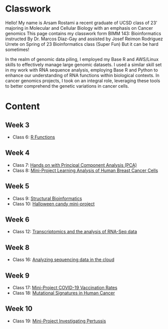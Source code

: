 # Classwork
Hello! My name is Arsam Rostami a recent graduate of UCSD class of 23' majoring in Molecular and Cellular Biology with an emphasis on Cancer genomics 
This page contains my classwork form BIMM 143: Bioinformatics instructed By Dr. Marcos Díaz-Gay and assisted by Josef Reimon Rodriguez Urrete on Spring of 23
Bioinformatics class (Super Fun) But it can be hard sometimes! 

In the realm of genomic data piling, I employed my Base R and AWS/Linux skills to effectively manage large genomic datasets. I used a similar skill set in my work with RNA sequence analysis, employing Base R and Python to enhance our understanding of RNA functions within biological contexts. In cancer genomics projects, I took on an integral role, leveraging these tools to better comprehend the genetic variations in cancer cells.



# Content


## Week 3
-  Class 6: [R Functions](https://github.com/arsamrost/bimm143/blob/main/Class06/Untitled.md)

## Week 4
-  Class 7: [Hands on with Principal Component Analysis (PCA)](https://github.com/arsamrost/bimm143/blob/ab327a37f2c0e31c811001d552f00d2a61ee2fb6/CLASS07.md)
-  Class 8: [Mini-Project Learning Analysis of Human Breast Cancer Cells](https://github.com/arsamrost/bimm143/blob/af0c3c1ba42c39c87bbf90f60d82f1ad38666105/cancer%208.md)

## Week 5
-  Class 9: [Structural Bioinformatics](https://github.com/arsamrost/bimm143/blob/af0c3c1ba42c39c87bbf90f60d82f1ad38666105/gg.md)
-  Class 10: [Halloween candy mini-project](https://github.com/arsamrost/bimm143/blob/af0c3c1ba42c39c87bbf90f60d82f1ad38666105/cl10.md)

## Week 6
-  Class 12: [Transcriptomics and the analysis of RNA-Seq data]([https://github.com/arsamrost/bimm143/blob/1b33447acac53cf9edaba0a580da4bdc0753533d/Untitled.qmd](https://github.com/arsamrost/bimm143/blob/b4e4d396d328665d215481568c84586dabd6131e/Untitled.md)https://github.com/arsamrost/bimm143/blob/b4e4d396d328665d215481568c84586dabd6131e/Untitled.md)

## Week 8
-  Class 16: [Analyzing sequencing data in the cloud](https://github.com/arsamrost/bimm143/blob/b4e4d396d328665d215481568c84586dabd6131e/class%2016.md)

## Week 9
-  Class 17: [Mini-Project COVID-19 Vaccination Rates](https://github.com/arsamrost/bimm143/blob/b4e4d396d328665d215481568c84586dabd6131e/pdf%2017.md)
-  Class 18: [Mutational Signatures in Human Cancer](https://github.com/arsamrost/bimm143/blob/b4e4d396d328665d215481568c84586dabd6131e/Class%2018%20Cancer.md)

## Week 10
-  Class 19: [Mini-Project Investigating Pertussis](https://github.com/arsamrost/bimm143/blob/b4e4d396d328665d215481568c84586dabd6131e/class%2019.md)
